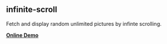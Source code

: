 ## infinite-scroll

Fetch and display random unlimited pictures by infinte scrolling.

**[Online Demo](https://viswasai13.github.io/infinite-scroll/)**
